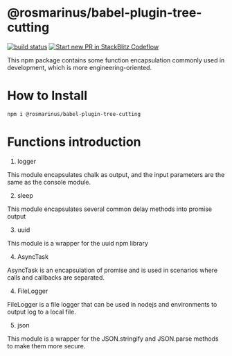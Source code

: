 # @rosmarinus/babel-plugin-tree-cutting

<a href="https://github.com/rosmarinus-project/babel-plugin-tree-cutting/actions/workflows/publish.yml"><img src="https://github.com/rosmarinus-project/babel-plugin-tree-cutting/actions/workflows/publish.yml/badge.svg" alt="build status"></a> <a href="https://pr.new/rosmarinus-project/babel-plugin-tree-cutting"><img src="https://developer.stackblitz.com/img/start_pr_dark_small.svg" alt="Start new PR in StackBlitz Codeflow"></a>

This npm package contains some function encapsulation commonly used in development, which is more engineering-oriented.

# How to Install

```bash
npm i @rosmarinus/babel-plugin-tree-cutting
```

# Functions introduction

1. logger

This module encapsulates chalk as output, and the input parameters are the same as the console module.

2. sleep

This module encapsulates several common delay methods into promise output

3. uuid

This module is a wrapper for the uuid npm library

4. AsyncTask

AsyncTask is an encapsulation of promise and is used in scenarios where calls and callbacks are separated.

4. FileLogger

FileLogger is a file logger that can be used in nodejs and environments to output log to a local file.

5. json

This module is a wrapper for the JSON.stringify and JSON.parse methods to make them more secure.